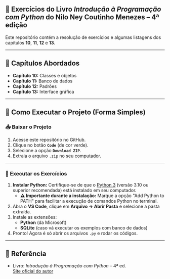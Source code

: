 ## 📘 Exercícios do Livro *Introdução à Programação com Python* do Nilo Ney Coutinho Menezes – 4ª edição

Este repositório contém a resolução de exercícios e algumas listagens dos capítulos **10**, **11**, **12** e **13**.

---

## 📌 Capítulos Abordados

- **Capítulo 10:** Classes e objetos  
- **Capítulo 11:** Banco de dados  
- **Capítulo 12:** Padrões  
- **Capítulo 13:** Interface gráfica  

---

## 🚀 Como Executar o Projeto (Forma Simples)

### 📥 Baixar o Projeto

1. Acesse este repositório no GitHub.
2. Clique no botão **`Code`** (de cor verde).
3. Selecione a opção **`Download ZIP`**.
4. Extraia o arquivo `.zip` no seu computador.

---

### 🏃 Executar os Exercícios

1.  **Instalar Python:** Certifique-se de que o [Python 3](https://www.python.org/downloads/) (versão 3.10 ou superior recomendada) está instalado em seu computador.
    * **⚠️ Importante durante a instalação:** Marque a opção "Add Python to PATH" para facilitar a execução de comandos Python no terminal.
3. Abra o **VS Code**, clique em **Arquivo → Abrir Pasta** e selecione a pasta extraída.
4. Instale as extensões:
   - **Python** (da Microsoft)
   - **SQLite** (caso vá executar os exemplos com banco de dados)
5. Pronto! Agora é só abrir os arquivos `.py` e rodar os códigos.  

---
## 🔗 Referência

- Livro: *Introdução à Programação com Python* – 4ª ed.  
  [Site oficial do autor](https://python.nilo.pro.br/)
